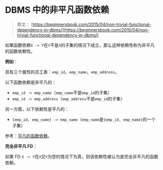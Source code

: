 # DBMS 中的非平凡函数依赖

> 原文： [https://beginnersbook.com/2015/04/non-trivial-functional-dependency-in-dbms/](https://beginnersbook.com/2015/04/non-trivial-functional-dependency-in-dbms/)

如果函数依赖`X -> Y`在`Y`不是`X`的子集的情况下成立，那么这种依赖性称为非平凡的函数依赖性。

**例如**：

具有三个属性的员工表：`emp_id`，`emp_name`，`emp_address`。

以下函数依赖是非平凡的：

+   `emp_id -> emp_name`（`emp_name`不是`emp_id`的子集）
+   `emp_id -> emp_address`（`emp_address`不是`emp_id`的子集）

另一方面，以下依赖性是平凡的：

+   `{emp_id, emp_name} -> emp_name`（`emp_name`是`{emp_id, emp_name}`的一个子集）

参考：[平凡的函数依赖](https://beginnersbook.com/2015/04/trivial-functional-dependency-in-dbms/)。

**完全非平凡 FD**：

如果 FD `X -> Y`在`X`交`Y`为空的情况下为真，则该依赖性被认为是完全非平凡的函数依赖。
